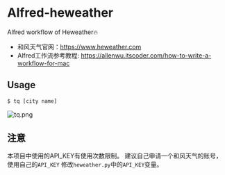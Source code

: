 # Alfred-heweather
Alfred workflow of Heweather:fire:

- 和风天气官网：<https://www.heweather.com>
- Alfred工作流参考教程: <https://allenwu.itscoder.com/how-to-write-a-workflow-for-mac>

## Usage

```bash
$ tq [city name]
```

![tq.png](https://i.loli.net/2019/10/03/1TOtWwAbd2CDIGS.png)

## 注意
本项目中使用的API_KEY有使用次数限制。
建议自己申请一个和风天气的账号，使用自己的`API_KEY`
修改`heweather.py`中的`API_KEY`变量。
